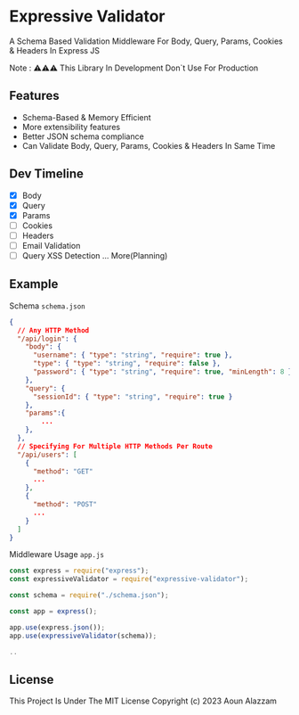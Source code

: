 # Expressive Validator

A Schema Based Validation Middleware For Body, Query, Params, Cookies & Headers In Express JS

Note : ⚠️⚠️⚠️ This Library In Development Don`t Use For Production

## Features

- Schema-Based & Memory Efficient
- More extensibility features
- Better JSON schema compliance
- Can Validate Body, Query, Params, Cookies & Headers In Same Time

## Dev Timeline

- [x] Body
- [x] Query
- [x] Params
- [ ] Cookies
- [ ] Headers
- [ ] Email Validation
- [ ] Query XSS Detection
... More(Planning)

## Example

Schema `schema.json`

```json
{
  // Any HTTP Method
  "/api/login": {
    "body": {
      "username": { "type": "string", "require": true },
      "type": { "type": "string", "require": false },
      "password": { "type": "string", "require": true, "minLength": 8 }
    },
    "query": {
      "sessionId": { "type": "string", "require": true }
    },
    "params":{
        ...
    },
  },
  // Specifying For Multiple HTTP Methods Per Route
  "/api/users": [
    {
      "method": "GET"
      ...
    },
    {
      "method": "POST"
      ...
    }
  ]
}
```

Middleware Usage `app.js`

```javascript
const express = require("express");
const expressiveValidator = require("expressive-validator");

const schema = require("./schema.json");

const app = express();

app.use(express.json());
app.use(expressiveValidator(schema));

..

```

## License

This Project Is Under The MIT License
Copyright (c) 2023 Aoun Alazzam
